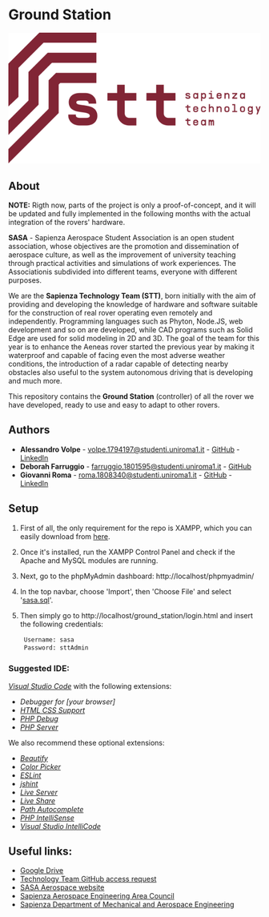 # Ground Station
<div align="center">
<img src="img/STT_logo.png">
</div>

## About
**NOTE:** Rigth now, parts of the project is only a proof-of-concept, and it will be updated and fully implemented in the following months with the actual integration of the rovers' hardware.

**SASA** - Sapienza Aerospace Student Association is an open student association, whose objectives are the promotion and dissemination of aerospace culture, as well as the improvement of university teaching through practical activities and simulations of work experiences. The Associationis subdivided into different teams, everyone with different purposes. 

We are the **Sapienza Technology Team (STT)**, born initially with the aim of providing and developing the knowledge of hardware and software suitable for the construction of real rover operating even remotely and independently. Programming languages such as Phyton, Node.JS, web development and so on are developed, while CAD programs such as Solid Edge are used for solid modeling in 2D and 3D. The goal of the team for this year is to enhance the Aeneas rover started the previous year by making it waterproof and capable of facing even the most adverse weather conditions, the introduction of a radar capable of detecting nearby obstacles also useful to the system autonomous driving that is developing and much more.

This repository contains the **Ground Station** (controller) of all the rover we have developed, ready to use and easy to adapt to other rovers.

## Authors
*   **Alessandro Volpe** - volpe.1794197@studenti.uniroma1.it - [GitHub](https://github.com/Syro98) - [LinkedIn](https://www.linkedin.com/in/alessandro-volpe-00795218a/)
*   **Deborah Farruggio** - farruggio.1801595@studenti.uniroma1.it - [GitHub](https://github.com/DebFarruggio)
*   **Giovanni Roma** - roma.1808340@studenti.uniroma1.it - [GitHub](https://github.com/JoGist) - [LinkedIn](https://www.linkedin.com/in/giovanni-roma-a95a32127/)


## Setup 
1. First of all, the only requirement for the repo is XAMPP, which you can easily download from [here](https://www.apachefriends.org/it/download.html).
  
2. Once it's installed, run the XAMPP Control Panel and check if the Apache and MySQL modules are running.
  
3. Next, go to the phpMyAdmin dashboard:
   http://localhost/phpmyadmin/

4. In the top navbar, choose 'Import', then 'Choose File' and select '[sasa.sql](sasa.sql)'.
   
5. Then simply go to http://localhost/ground_station/login.html and insert the following credentials:
   ```sh
    Username: sasa
    Password: sttAdmin
   ```
###  Suggested IDE: 
_[Visual Studio Code](https://code.visualstudio.com/)_ with the following extensions:
* _Debugger for [your browser]_
* _[HTML CSS Support](https://marketplace.visualstudio.com/items?itemName=ecmel.vscode-html-css)_
* _[PHP Debug](https://marketplace.visualstudio.com/items?itemName=felixfbecker.php-debug)_
* _[PHP Server](https://marketplace.visualstudio.com/items?itemName=brapifra.phpserver)_

 We also recommend these optional extensions:
 * _[Beautify](https://marketplace.visualstudio.com/items?itemName=HookyQR.beautify)_
 * _[Color Picker](https://marketplace.visualstudio.com/items?itemName=anseki.vscode-color)_
 * _[ESLint](https://marketplace.visualstudio.com/items?itemName=dbaeumer.vscode-eslint)_
 * _[jshint](https://marketplace.visualstudio.com/items?itemName=dbaeumer.jshint)_
 * _[Live Server](https://marketplace.visualstudio.com/items?itemName=ritwickdey.LiveServer)_
 * _[Live Share](https://marketplace.visualstudio.com/items?itemName=MS-vsliveshare.vsliveshare)_
 * _[Path Autocomplete](https://marketplace.visualstudio.com/items?itemName=ionutvmi.path-autocomplete)_
 * _[PHP IntelliSense](https://marketplace.visualstudio.com/items?itemName=felixfbecker.php-intellisense)_
 * _[Visual Studio IntelliCode](https://marketplace.visualstudio.com/items?itemName=VisualStudioExptTeam.vscodeintellicode)_


## Useful links:
* [Google Drive](https://drive.google.com/drive/folder/1CdLYinhpcl-M3200LMf5Zi44O_Dg48hR?usp=sharing)
* [Technology Team GitHub access request](https://docs.google.com/forms/d/10V5uqQn2qPgG7m-5lRCC1-ds0YnW81FwWZ_rECNMQao/edit?usp=drive_open)
* [SASA Aerospace website](https://www.sasa-aerospace.it/)
* [Sapienza Aerospace Engineering Area Council](http://www.ingaero.uniroma1.it/)
* [Sapienza Department of Mechanical and Aerospace Engineering](http://www.dima.uniroma1.it/dima/)
